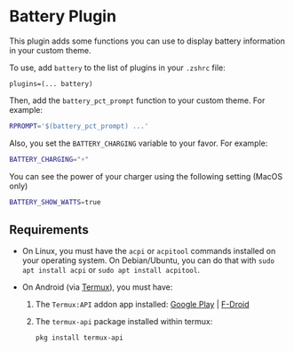 # Battery Plugin

This plugin adds some functions you can use to display battery information in your custom theme.

To use, add `battery` to the list of plugins in your `.zshrc` file:

`plugins=(... battery)`

Then, add the `battery_pct_prompt` function to your custom theme. For example:

```zsh
RPROMPT='$(battery_pct_prompt) ...'
```

Also, you set the `BATTERY_CHARGING` variable to your favor.
For example:

```zsh
BATTERY_CHARGING="⚡️"
```

You can see the power of your charger using the following setting (MacOS only)

```zsh
BATTERY_SHOW_WATTS=true
```

## Requirements

- On Linux, you must have the `acpi` or `acpitool` commands installed on your operating system.
  On Debian/Ubuntu, you can do that with `sudo apt install acpi` or `sudo apt install acpitool`.

- On Android (via [Termux](https://play.google.com/store/apps/details?id=com.termux)), you must have:

  1. The `Termux:API` addon app installed:
     [Google Play](https://play.google.com/store/apps/details?id=com.termux.api) | [F-Droid](https://f-droid.org/packages/com.termux.api/)

  2. The `termux-api` package installed within termux:

     ```sh
     pkg install termux-api
     ```
